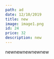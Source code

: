 ```yaml
---
path: ad
date: 12/10/2019
title: new
image: image1.png
id: 24
price: 32
description: new
---
```

newnewnewnewnew
